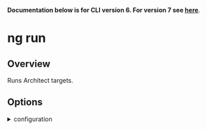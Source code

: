 <!-- Links in /docs/documentation should NOT have \`.md\` at the end, because they end up in our wiki at release. -->
**Documentation below is for CLI version 6. For version 7 see [here](https://angular.io/cli/run)**.

# ng run

## Overview
Runs Architect targets.

## Options
<details>
  <summary>configuration</summary>
  <p>
    <code>--configuration</code> (alias: <code>-c</code>)
  </p>
  <p>
    Specify the configuration to use.
  </p>
</details>
